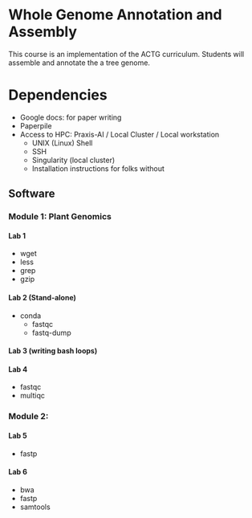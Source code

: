 # Whole Genome Annotation and Assembly

This course is an implementation of the ACTG curriculum.  Students will assemble and annotate the a tree genome.

# Dependencies

- Google docs:  for paper writing
- Paperpile
- Access to HPC:  Praxis-AI / Local Cluster / Local workstation
  - UNIX (Linux) Shell
  - SSH
  - Singularity (local cluster)
  - Installation instructions for folks without

## Software
### Module 1: Plant Genomics
#### Lab 1
- wget
- less
- grep
- gzip
#### Lab 2 (Stand-alone)
- conda
  - fastqc
  - fastq-dump
#### Lab 3 (writing bash loops)
#### Lab 4
 - fastqc
 - multiqc

### Module 2:
#### Lab 5
 - fastp
#### Lab 6
- bwa
- fastp
- samtools
